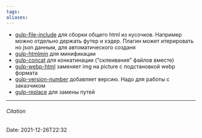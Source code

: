 ```yaml
---
tags: 
aliases: 
---
```

- [gulp-file-include](https://www.npmjs.com/package/gulp-file-include) для сборки общего html из кусочков. Например можно отдельно держать футер и хэдер. Плагин может итерировать но json данным, для автоматического созданя
- [gulp-htmlmin](https://www.npmjs.com/package/gulp-htmlmin) для минификации
- [gulp-concat](https://www.npmjs.com/package/gulp-concat) для конкатинации ("склеивания" файлов вместе) 
- [gulp-webp-html](https://www.npmjs.com/package/gulp-webp-html) заменяет img на picture с подстановкой webp формата
- [gulp-version-number](https://www.npmjs.com/package/gulp-version-number) добавляет версию. Надо для работы с заказчиком 
 - [gulp-replace](https://www.npmjs.com/package/gulp-replace) для замены путей

---
###### Citation
Date: 2021-12-26T22:32
